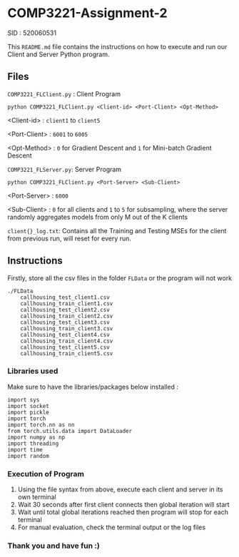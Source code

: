 # COMP3221-Assignment-2
SID : 520060531

This `README.md` file contains the instructions on how to execute and run our Client and Server Python program.

## Files

`COMP3221_FLClient.py` : Client Program

    python COMP3221_FLClient.py <Client-id> <Port-Client> <Opt-Method>
\<Client-id> : `client1` to `client5`

\<Port-Client> : `6001` to `6005`

\<Opt-Method> : `0` for Gradient Descent and `1` for Mini-batch Gradient Descent

`COMP3221_FLServer.py`: Server Program

    python COMP3221_FLClient.py <Port-Server> <Sub-Client>
\<Port-Server> : `6000`

\<Sub-Client> : `0` for all clients and `1` to `5` for subsampling, where the server randomly aggregates models from only M out of the K clients

`client{}_log.txt`:  Contains all the Training and Testing MSEs for the client from previous run, will reset for every run.


## Instructions
Firstly, store all the csv files in the folder `FLData` or the program will not work

    ./FLData
        callhousing_test_client1.csv
        callhousing_train_client1.csv
        callhousing_test_client2.csv
        callhousing_train_client2.csv
        callhousing_test_client3.csv
        callhousing_train_client3.csv
        callhousing_test_client4.csv
        callhousing_train_client4.csv
        callhousing_test_client5.csv
        callhousing_train_client5.csv

### Libraries used

Make sure to have the libraries/packages below installed :

    import sys
    import socket
    import pickle
    import torch
    import torch.nn as nn
    from torch.utils.data import DataLoader
    import numpy as np
    import threading
    import time
    import random

### Execution of Program

1. Using the file syntax from above, execute each client and server in its own terminal
2. Wait 30 seconds after first client connects then global iteration will start
3. Wait until total global iterations reached then program will stop for each terminal
4. For manual evaluation, check the terminal output or the log files

### Thank you and have fun :)
